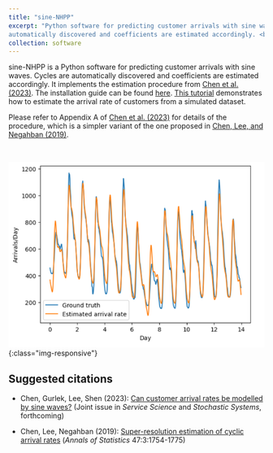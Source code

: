 ```yaml
---
title: "sine-NHPP"
excerpt: "Python software for predicting customer arrivals with sine waves. Cycles are
automatically discovered and coefficients are estimated accordingly. <br/><img src='/images/sineNHPP.png'  width = '500'>"
collection: software
---
```


sine-NHPP is a Python software for predicting customer arrivals with sine waves. Cycles are
automatically discovered and coefficients are estimated accordingly. It implements the estimation procedure from [Chen et al. (2023)](#suggested-citations).
The installation guide can be found [here](https://github.com/rgurlek/sine-NHPP#configuring-the-python-environment).
[This tutorial](https://rgurlek.github.io/sine-NHPP/) demonstrates how to estimate the arrival rate of customers from a simulated dataset.

Please refer to Appendix A of [Chen et al. (2023)](#suggested-citations) for details of the procedure,
which is a simpler variant of the one proposed in [Chen, Lee, and Negahban (2019)](#suggested-citations).

<br/>

![](/images/sineNHPP.png){:class="img-responsive"}

## Suggested citations
- Chen, Gurlek, Lee, Shen (2023): [Can customer arrival rates be modelled by sine waves?](https://papers.ssrn.com/sol3/papers.cfm?abstract_id=3125120) (Joint issue in *Service Science* and *Stochastic Systems*, forthcoming)

- Chen, Lee, Negahban (2019): [Super-resolution estimation of cyclic arrival rates](https://projecteuclid.org/journals/annals-of-statistics/volume-47/issue-3/Super-resolution-estimation-of-cyclic-arrival-rates/10.1214/18-AOS1736.full) (*Annals of Statistics*  47:3:1754-1775)